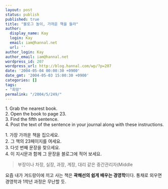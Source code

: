 ```yaml
---
layout: post
status: publish
published: true
title: "블로그 놀이, 가까운 책을 들라"
author:
  display_name: Kay
  login: Kay
  email: iam@hannal.net
  url: ''
author_login: Kay
author_email: iam@hannal.net
wordpress_id: 207
wordpress_url: http://blog.hannal.com/wp/?p=207
date: '2004-05-04 00:00:30 +0900'
date_gmt: '2004-05-03 15:00:30 +0900'
categories: []
tags:
- "희망"
permalink: "/2004/5/249/"
---
```

<p>1. Grab the nearest book.<br />
2. Open the book to page 23.<br />
3. Find the fifth sentence.<br />
4. Post the text of the sentence in your journal along with these instructions.</p>
<p>1. 가장 가까운 책을 집으세요.<br />
2. 그 책의 23페이지를 여세요.<br />
3. 다섯 번째 문장을 찾으세요.<br />
4. 이 지시문과 함께 그 문장을 블로그에 적어 보세요.</p>
<blockquote><p>부장이나 차장, 실장, 과장, 계장, 대리 같은 중간관리자(Middle</p></blockquote>
<p>요즘 내가 겨드랑이에 끼고 사는 책은 <b>곽해선의 쉽게 배우는 경영학</b>이다. 통채로 외우면 경영학과 1학년 과정은 무난할 듯.</p>
